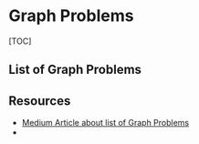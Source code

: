 # Graph Problems

[TOC]

## List of Graph Problems

## Resources

* [Medium Article about list of Graph Problems](https://towardsdatascience.com/10-graph-algorithms-visually-explained-e57faa1336f3)
* 
